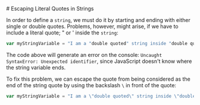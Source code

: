 # Escaping Literal Quotes in Strings

In order to define a `string`, we must do it by starting and ending with either single or double quotes.
Problems, however, might arise, if we have to include a literal quote; " or ' inside the `string`:

<!-- prettier-ignore -->
```js
var myStringVariable = "I am a "double quoted" string inside "double quotes"."; 
```

The code above will generate an error on the console: `Uncaught SyntaxError: Unexpected identifier`, since JavaScript doesn't know where the string variable ends.

To fix this problem, we can escape the quote from being considered as the end of the string quote by using the backslash `\` in front of the quote:

<!-- prettier-ignore -->
```js
var myStringVariable = "I am a \"double quoted\" string inside \"double quotes\"."; 
```
